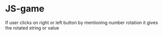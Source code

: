 # JS-game
If user clicks on right or left button by mentioning number rotation it gives the rotated string or value
